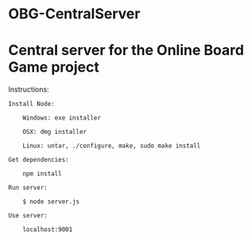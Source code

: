 OBG-CentralServer
=================

Central server for the Online Board Game project
=================

Instructions:

	Install Node:

		Windows: exe installer

		OSX: dmg installer

		Linux: untar, ./configure, make, sudo make install

	Get dependencies:

		npm install

	Run server:

		$ node server.js

	Use server:

		localhost:9001
